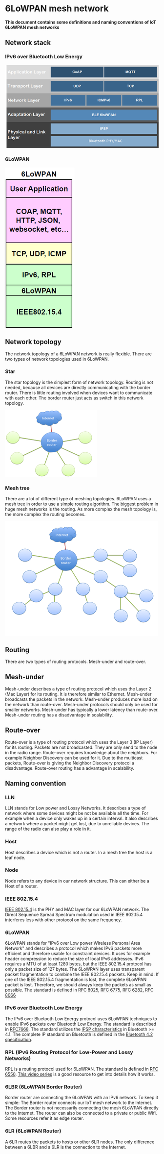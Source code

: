 # 6LoWPAN mesh network

**This document contains some definitions and naming conventions of IoT 6LoWPAN mesh networks**

## Network stack

### IPv6 over Bluetooth Low Energy

![IPv6 over Bluetooth Low Energy network stack](../ipv6onnrf51.png)

### 6LoWPAN

![6LoWPAN network stack](../6LoWPAN.png)

## Network topology

The network topology of a 6LoWPAN network is really flexible. There are two types of network topologies used in 6LoWPAN.

### Star

The star topology is the simplest form of network topology. 
Routing is not needed, because all devices are directly communicating with the border router.
There is little routing involved when devices want to communicate with each other. 
The border router just acts as switch in this network topology.

![Star network topology](../star_topology.png)

### Mesh tree

There are a lot of different type of meshing topologies. 
6LoWPAN uses a mesh tree in order to use a simple routing algorithm.
The biggest problem in huge mesh networks is the routing. 
As more complex the mesh topology is, the more complex the routing becomes. 

![Mesh tree network topology](../mesh.png)

## Routing

There are two types of routing protocols. Mesh-under and route-over.

## Mesh-under

Mesh-under describes a type of routing protocol which uses the Layer 2 (Mac Layer) for its routing. It is therefore similar to
Ethernet. Mesh-under broadcasts the packets in the network. Mesh-under produces more load on the network than route-over.
Mesh-under protocols should only be used for smaller networks. 
Mesh-under has typically a lower latency than route-over.
Mesh-under routing has a disadvantage in scalability.

## Route-over

Route-over is a type of routing protocol which uses the Layer 3 (IP Layer) for its routing. 
Packets are not broadcasted. They are only send to the node in the radio range. 
Route-over requires knowledge about the neighbors. For example Neighbor Discovery can be used for it.
Due to the multicast packets, Route-over is giving the Neighbor Discovery protocol a disadvantage.
Route-over routing has a advantage in scalability.



## Naming convention

### LLN

LLN stands for Low power and Lossy Networks. 
It describes a type of network where some devices might be not be available all the time. 
For example when a device only wakes up in a certain interval.
It also describes a network where a packet might get lost, due to unreliable devices.
The range of the radio can also play a role in it. 

### Host

Host describes a device which is not a router. In a mesh tree the host is a leaf node.

### Node

Node refers to any device in our network structure. This can either be a Host of a router.

### IEEE 802.15.4

[IEEE 802.15.4](https://standards.ieee.org/standard/802_15_4-2015.html) is the PHY and MAC layer for our 6LoWPAN network. 
The Direct Sequence Spread Spectrum modulation used in IEEE 802.15.4 
interferes less with other protocol on the same frequency. 

### 6LoWPAN

6LoWPAN stands for "IPv6 over Low power Wireless Personal Area Network" 
and describes a protocol which makes IPv6 packets more efficient and therefore usable for constraint devices.
It uses for example header compression to reduce the size of local IPv6 addresses.
IPv6 requires a MTU of at least 1280 bytes, but the IEEE 802.15.4 protocol has only a packet size of 127 bytes.
The 6LoWPAN layer uses transparent packet fragmentation to combine the IEEE 802.15.4 packets.
Keep in mind: If one of the IEEE 802.15.4 fragmentation is lost, the complete 6LoWPAN packet is lost.
Therefore, we should always keep the packets as small as possible. 
The standard is defined in 
[RFC 8025](https://datatracker.ietf.org/doc/rfc8025/), 
[RFC 6775](https://datatracker.ietf.org/doc/rfc6775/), 
[RFC 6282](https://datatracker.ietf.org/doc/rfc6282/), 
[RFC 8066](https://datatracker.ietf.org/doc/rfc8066/) 

### IPv6 over Bluetooth Low Energy

The IPv6 over Bluetooth Low Energy protocol uses 6LoWPAN techniques to enable IPv6 packets over
Bluetooth Low Energy. The standard is described in [RFC7668](https://datatracker.ietf.org/doc/rfc7668/). 
The standard utilizes the 
[IPSP characteristics](https://www.bluetooth.org/docman/handlers/DownloadDoc.ashx?doc_id=296307) in Bluetooth >= 4.1.
The complete IP standard on Bluetooth is defined in the [Bluetooth 4.2 specification](https://www.bluetooth.org/DocMan/handlers/DownloadDoc.ashx?doc_id=286439).

### RPL (IPv6 Routing Protocol for Low-Power and Lossy Networks)

RPL is a routing protocol used for 6LoWPAN. 
The standard is defined in [RFC 6550](https://datatracker.ietf.org/doc/rfc6550/).
[This video series](https://www.youtube.com/watch?v=6AP7p0sbBro&t=45s) is a good resource to get into details how it works.

### 6LBR (6LoWPAN Border Router)

Border router are connecting the 6LoWPAN with an IPv6 network. To keep it simple:
The Border router connects our IoT mesh network to the Internet. 
The Border router is not necessarily connecting the mesh 6LoWPAN directly to the Internet.
The router can also be connected to a private or public Wifi.
Some resources refer it as edge router.

### 6LR (6LoWPAN Router)

A 6LR routes the packets to hosts or other 6LR nodes. The only difference between a 6LBR and a 6LR is the connection to
the Internet.


